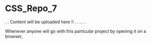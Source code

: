# CSS_Repo_7

. . Content will be uploaded here !! . . . . .

Whenever anyone will go with this particular project by opening it on a browser,
